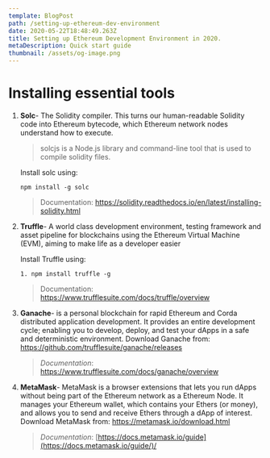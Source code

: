 ```yaml
---
template: BlogPost
path: /setting-up-ethereum-dev-environment
date: 2020-05-22T18:48:49.263Z
title: Setting up Ethereum Development Environment in 2020.
metaDescription: Quick start guide
thumbnail: /assets/og-image.png
---
```

<!--StartFragment-->

# Installing essential tools

1. **Solc**- The Solidity compiler. This turns our human-readable Solidity code into Ethereum bytecode, which Ethereum network nodes understand how to execute.

   > solcjs is a Node.js library and command-line tool that is used to compile solidity files.

    Install solc using: 

   ```shell
   npm install -g solc
   ```

   > Documentation: <https://solidity.readthedocs.io/en/latest/installing-solidity.html>


2. **Truffle**- A world class development environment, testing framework and asset pipeline for blockchains using the Ethereum Virtual Machine (EVM), aiming to make life as a developer easier 

   Install Truffle using: 

   ```shell
   1. npm install truffle -g
   ```

   > Documentation: <https://www.trufflesuite.com/docs/truffle/overview>


3. **Ganache**- is a personal blockchain for rapid Ethereum and Corda distributed application development. It provides an entire development cycle; enabling you to develop, deploy, and test your dApps in a safe and deterministic environment. Download Ganache from: <https://github.com/trufflesuite/ganache/releases>

   > *Documentation*: <https://www.trufflesuite.com/docs/ganache/overview> 


4. **MetaMask**-  MetaMask  is a browser extensions that lets you run dApps without being part of the Ethereum network as a Ethereum Node. It manages your Ethereum wallet, which contains your Ethers (or money), and allows you to send and receive Ethers through a dApp of interest. Download MetaMask from: <https://metamask.io/download.html>

   > *Documentation*: [https://docs.metamask.io/guide](https://docs.metamask.io/guide/)/
